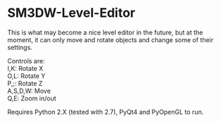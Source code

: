 # SM3DW-Level-Editor
This is what may become a nice level editor in the future, but at the moment, it can only move and rotate objects and change some of their settings.

Controls are:<br>
I,K: Rotate X<br>
O,L: Rotate Y<br>
P,;: Rotate Z<br>
A,S,D,W: Move<br>
Q,E: Zoom in/out<br>

Requires Python 2.X (tested with 2.7), PyQt4 and PyOpenGL to run.
